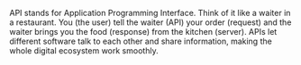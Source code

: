 API stands for Application Programming Interface. Think of it like a waiter in a restaurant. You (the user) tell the waiter (API) your order (request) and the waiter brings you the food (response) from the kitchen (server). APIs let different software talk to each other and share information, making the whole digital ecosystem work smoothly.
